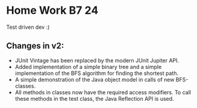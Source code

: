 # Home Work B7 24

Test driven dev :)

## Changes in v2:
 - JUnit Vintage has been replaced by the modern JUnit Jupiter API.
 - Added implementation of a simple binary tree and a simple implementation of the BFS algorithm for finding the shortest path.
 - A simple demonstration of the Java object model in calls of new BFS-classes.
 - All methods in classes now have the required access modifiers. To call these methods in the test class, the Java Reflection API is used.